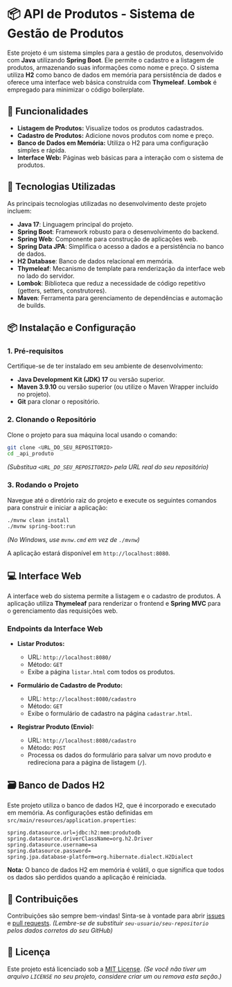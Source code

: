 
# 📦 API de Produtos - Sistema de Gestão de Produtos

Este projeto é um sistema simples para a gestão de produtos, desenvolvido com **Java** utilizando **Spring Boot**. Ele permite o cadastro e a listagem de produtos, armazenando suas informações como nome e preço. O sistema utiliza **H2** como banco de dados em memória para persistência de dados e oferece uma interface web básica construída com **Thymeleaf**. **Lombok** é empregado para minimizar o código boilerplate.

## 🎯 Funcionalidades

  * **Listagem de Produtos:** Visualize todos os produtos cadastrados.
  * **Cadastro de Produtos:** Adicione novos produtos com nome e preço.
  * **Banco de Dados em Memória:** Utiliza o H2 para uma configuração simples e rápida.
  * **Interface Web:** Páginas web básicas para a interação com o sistema de produtos.

## 🚀 Tecnologias Utilizadas

As principais tecnologias utilizadas no desenvolvimento deste projeto incluem:

  * **Java 17**: Linguagem principal do projeto.
  * **Spring Boot**: Framework robusto para o desenvolvimento do backend.
  * **Spring Web**: Componente para construção de aplicações web.
  * **Spring Data JPA**: Simplifica o acesso a dados e a persistência no banco de dados.
  * **H2 Database**: Banco de dados relacional em memória.
  * **Thymeleaf**: Mecanismo de template para renderização da interface web no lado do servidor.
  * **Lombok**: Biblioteca que reduz a necessidade de código repetitivo (getters, setters, construtores).
  * **Maven**: Ferramenta para gerenciamento de dependências e automação de builds.

## 📦 Instalação e Configuração

### 1\. Pré-requisitos

Certifique-se de ter instalado em seu ambiente de desenvolvimento:

  * **Java Development Kit (JDK) 17** ou versão superior.
  * **Maven 3.9.10** ou versão superior (ou utilize o Maven Wrapper incluído no projeto).
  * **Git** para clonar o repositório.

### 2\. Clonando o Repositório

Clone o projeto para sua máquina local usando o comando:

```bash
git clone <URL_DO_SEU_REPOSITORIO>
cd _api_produto
```

*(Substitua `<URL_DO_SEU_REPOSITORIO>` pela URL real do seu repositório)*

### 3\. Rodando o Projeto

Navegue até o diretório raiz do projeto e execute os seguintes comandos para construir e iniciar a aplicação:

```bash
./mvnw clean install
./mvnw spring-boot:run
```

*(No Windows, use `mvnw.cmd` em vez de `./mvnw`)*

A aplicação estará disponível em `http://localhost:8080`.

## 💻 Interface Web

A interface web do sistema permite a listagem e o cadastro de produtos. A aplicação utiliza **Thymeleaf** para renderizar o frontend e **Spring MVC** para o gerenciamento das requisições web.

### Endpoints da Interface Web

  * **Listar Produtos:**

      * URL: `http://localhost:8080/`
      * Método: `GET`
      * Exibe a página `listar.html` com todos os produtos.

  * **Formulário de Cadastro de Produto:**

      * URL: `http://localhost:8080/cadastro`
      * Método: `GET`
      * Exibe o formulário de cadastro na página `cadastrar.html`.

  * **Registrar Produto (Envio):**

      * URL: `http://localhost:8080/cadastro`
      * Método: `POST`
      * Processa os dados do formulário para salvar um novo produto e redireciona para a página de listagem (`/`).

## 🗃️ Banco de Dados H2

Este projeto utiliza o banco de dados H2, que é incorporado e executado em memória. As configurações estão definidas em `src/main/resources/application.properties`:

```properties
spring.datasource.url=jdbc:h2:mem:produtodb
spring.datasource.driverClassName=org.h2.Driver
spring.datasource.username=sa
spring.datasource.password=
spring.jpa.database-platform=org.hibernate.dialect.H2Dialect
```

**Nota:** O banco de dados H2 em memória é volátil, o que significa que todos os dados são perdidos quando a aplicação é reiniciada.

## 🤝 Contribuições

Contribuições são sempre bem-vindas\! Sinta-se à vontade para abrir [issues](https://www.google.com/search?q=https://github.com/seu-usuario/seu-repositorio/issues) e [pull requests](https://www.google.com/search?q=https://github.com/seu-usuario/seu-repositorio/pulls).
*(Lembre-se de substituir `seu-usuario/seu-repositorio` pelos dados corretos do seu GitHub)*

## 📄 Licença

Este projeto está licenciado sob a [MIT License](https://www.google.com/search?q=LICENSE).
*(Se você não tiver um arquivo `LICENSE` no seu projeto, considere criar um ou remova esta seção.)*
